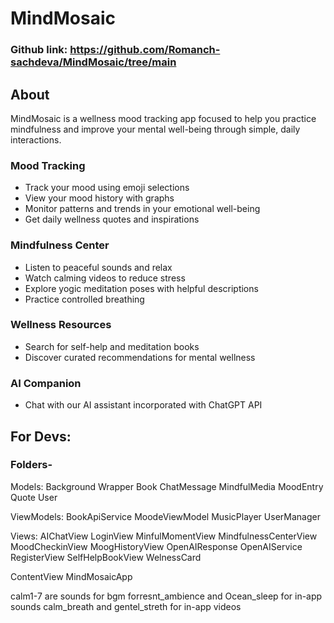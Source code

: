 # MindMosaic

### Github link: https://github.com/Romanch-sachdeva/MindMosaic/tree/main

## About
MindMosaic is a wellness mood tracking app focused to help you practice mindfulness and improve your mental well-being through simple, daily interactions.


### Mood Tracking
- Track your mood using emoji selections
- View your mood history with graphs
- Monitor patterns and trends in your emotional well-being
- Get daily wellness quotes and inspirations

### Mindfulness Center
- Listen to peaceful sounds and relax
- Watch calming videos to reduce stress
- Explore yogic meditation poses with helpful descriptions
- Practice controlled breathing

### Wellness Resources
- Search for self-help and meditation books
- Discover curated recommendations for mental wellness

### AI Companion
- Chat with our AI assistant incorporated with ChatGPT API


## For Devs: 
### Folders-
Models:
Background Wrapper
Book
ChatMessage
MindfulMedia
MoodEntry
Quote
User

ViewModels:
BookApiService
MoodeViewModel
MusicPlayer
UserManager

Views:
AIChatView
LoginView
MinfulMomentView
MindfulnessCenterView
MoodCheckinView
MoogHistoryView
OpenAIResponse
OpenAIService
RegisterView
SelfHelpBookView
WelnessCard


ContentView
MindMosaicApp


calm1-7 are sounds for bgm
forresnt_ambience and Ocean_sleep for in-app sounds
calm_breath and gentel_streth for in-app videos
